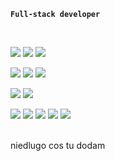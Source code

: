 **`Full-stack developer`**

<br>

<img src="https://img.shields.io/badge/-LUA-00007C?style=flat&logo=lua&logoColor=white"/> <img src="https://img.shields.io/badge/Java-ED8B00?style=flat&logo=openjdk&logoColor=white"/> <img src="https://img.shields.io/badge/PHP-777BB4?style=flat&logo=php&logoColor=white"/>
<br>

<img src="https://img.shields.io/badge/MySQL-005C84?style=flat&logo=mysql&logoColor=white"/> <img src="https://img.shields.io/badge/redis-%23DD0031.svg?&style=flat&logo=redis&logoColor=white"/> <img src="https://img.shields.io/badge/MongoDB-4EA94B?style=flat&logo=mongodb&logoColor=white"/>
<br>

<img src="https://img.shields.io/badge/-HTML5-E34F26?style=flat&logo=HTML5&logoColor=white"/> <img src="https://img.shields.io/badge/-CSS3-1572B6?style=flat&logo=CSS3&logoColor=white"/>
<br>

<img src="https://img.shields.io/badge/-JavaScript-F7DF1E?style=flat&logo=JavaScript&logoColor=black"/> <img src="https://img.shields.io/badge/-TypeScript-2f74c0?style=flat&logo=TypeScript&logoColor=white"/> <img src="https://img.shields.io/badge/-Node.js-026E00?style=flat&logo=nodedotjs&logoColor=white"/> <img src="https://img.shields.io/badge/-NPM-CB3837?style=flat&logo=NPM&logoColor=white"/> <img src="https://img.shields.io/badge/-jQuery-0865a6?style=flat&logo=jquery&logoColor=white"/>
<br>
<br>

niedlugo cos tu dodam
